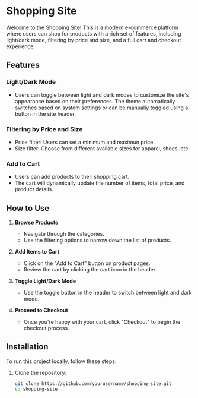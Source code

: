 # Shopping Site

Welcome to the Shopping Site! This is a modern e-commerce platform where users can shop for products with a rich set of features, including light/dark mode, filtering by price and size, and a full cart and checkout experience.

## Features

### Light/Dark Mode

- Users can toggle between light and dark modes to customize the site's appearance based on their preferences. The theme automatically switches based on system settings or can be manually toggled using a button in the site header.

### Filtering by Price and Size

- Price filter: Users can set a minimum and maximun price.
- Size filter: Choose from different available sizes for apparel, shoes, etc.

### Add to Cart

- Users can add products to their shopping cart.
- The cart will dynamically update the number of items, total price, and product details.

## How to Use

1. **Browse Products**

   - Navigate through the categories.
   - Use the filtering options to narrow down the list of products.

2. **Add Items to Cart**

   - Click on the "Add to Cart" button on product pages.
   - Review the cart by clicking the cart icon in the header.

3. **Toggle Light/Dark Mode**

   - Use the toggle button in the header to switch between light and dark mode.

4. **Proceed to Checkout**
   - Once you're happy with your cart, click "Checkout" to begin the checkout process.

## Installation

To run this project locally, follow these steps:

1. Clone the repository:

   ```bash
   git clone https://github.com/yourusername/shopping-site.git
   cd shopping-site
   ```
